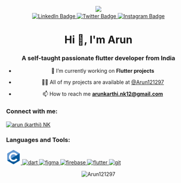<div id="header" align="center">
<img src="https://media.giphy.com/media/v1.Y2lkPTc5MGI3NjExMDYxNzM0NTVlMmVlODBlZjViNTRjY2U4YmQyZWU3M2E0MTQ2ZmJhYSZjdD1n/qgQUggAC3Pfv687qPC/giphy.gif" width="250"/>
<div id="hesders">
  <div id="badges">
    <a href="https://www.linkedin.com/in/arun-nk-24877723a">
      <img src="https://img.shields.io/badge/LinkedIn-blue?style=for-the-badge&logo=linkedin&logoColor=white" alt="LinkedIn Badge"/>
    </a>
    <a href="https://twitter.com/TweetArun1297?t=Q6FKiwGN92bC0sKkvOkkfA&s=09">
      <img src="https://img.shields.io/badge/Twitter-lightblue?style=for-the-badge&logo=twitter&logoColor=white" alt="Twitter Badge"/>
    </a>
    <a href="https://instagram.com/_karthi_fz_?igshid=MzNlNGNkZWQ4Mg==">
      <img src="https://img.shields.io/badge/Instagram-indigo?style=for-the-badge&logo=instagram&logoColor=white" alt="Instagram Badge"/>
    </a>
<h1 align="center">Hi 👋, I'm Arun</h1>
<h3 align="center">A self-taught passionate flutter developer from India</h3>



- 🔭 I’m currently working on **Flutter projects**

- 👨‍💻 All of my projects are available at  [@Arun121297](https://github.com/Arun121297)

- 📫 How to reach me **arunkarthi.nk12@gmail.com**
    
  

<h3 align="left">Connect with me:</h3>
<p align="left">
<a href="https://www.linkedin.com/in/arun-nk-24877723a" target="blank"><img align="center" src="https://raw.githubusercontent.com/rahuldkjain/github-profile-readme-generator/master/src/images/icons/Social/linked-in-alt.svg" alt="arun (karthi) NK" height="30" width="40" /></a>
</p>

<h3 align="left">Languages and Tools:</h3>
<p align="left"> <a href="https://www.cprogramming.com/" target="_blank" rel="noreferrer"> <img src="https://raw.githubusercontent.com/devicons/devicon/master/icons/c/c-original.svg" alt="c" width="40" height="40"/> </a> <a href="https://dart.dev" target="_blank" rel="noreferrer"> <img src="https://www.vectorlogo.zone/logos/dartlang/dartlang-icon.svg" alt="dart" width="40" height="40"/> </a> <a href="https://www.figma.com/" target="_blank" rel="noreferrer"> <img src="https://www.vectorlogo.zone/logos/figma/figma-icon.svg" alt="figma" width="40" height="40"/> </a> <a href="https://firebase.google.com/" target="_blank" rel="noreferrer"> <img src="https://www.vectorlogo.zone/logos/firebase/firebase-icon.svg" alt="firebase" width="40" height="40"/> </a> <a href="https://flutter.dev" target="_blank" rel="noreferrer"> <img src="https://www.vectorlogo.zone/logos/flutterio/flutterio-icon.svg" alt="flutter" width="40" height="40"/> </a> <a href="https://git-scm.com/" target="_blank" rel="noreferrer"> <img src="https://www.vectorlogo.zone/logos/git-scm/git-scm-icon.svg" alt="git" width="40" height="40"/> </a> </p>

<p><img align="center" src="https://github-readme-streak-stats.herokuapp.com/?user=arun121297&" alt="Arun121297" /></p>
